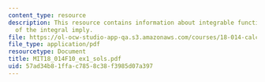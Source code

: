 ```yaml
---
content_type: resource
description: This resource contains information about integrable function and Properties
  of the integral imply.
file: https://ol-ocw-studio-app-qa.s3.amazonaws.com/courses/18-014-calculus-with-theory-fall-2010/57ad34b81ffac7858c38f3985d07a397_MIT18_014F10_ex1_sols.pdf
file_type: application/pdf
resourcetype: Document
title: MIT18_014F10_ex1_sols.pdf
uid: 57ad34b8-1ffa-c785-8c38-f3985d07a397
---
```

